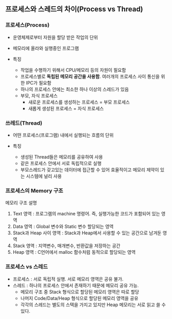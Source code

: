 ## 프로세스와 스레드의 차이(Process vs Thread)

### 프로세스(Process)

- 운영체제로부터 자원을 할당 받은 작업의 단위
- 메모리에 올라와 실행중인 프로그램

- 특징
    - 작업을 수행하기 위해서 CPU/메모리 등의 자원이 필요함
    - 프로세스별로 **독립된 메모리 공간을 사용함**. 여러개의 프로세스 사이 통신을 위한 IPC가 필요함
    - 하나의 프로세스 안에는 최소한 하나 이상의 스레드가 있음
    - 부모, 자식 프로세스
        - 새로운 프로세스를 생성하는 프로세스 = 부모 프로세스
        - 새롭게 생성된 프로세스 = 자식 프로세스

### 쓰레드(Thread)

- 어떤 프로세스(프로그램) 내에서 실행되는 흐름의 단위

- 특징
    - 생성된 Thread들은 메모리를 공유하여 사용
    - 같은 프로세스 안에서 서로 독립적으로 실행
    - 부모스레드가 갖고있는 데이터에 접근할 수 있어 효율적이고 메모리 제약이 있는 시스템에 널리 사용

### 프로세스의 Memory 구조

메모리 구조 설명

1. Text 영역 : 프로그램의 machine 명령어. 즉, 실행가능한 코드가 포함되어 있는 영역
2. Data 영역 : Global 변수와 Static 변수 할당되는 영역
3. Stack과 Heap 사이 영역 : Stack과 Heap에서 사용할 수 있는 공간으로 남겨둔 영역
4. Stack 영역 : 지역변수, 매개변수, 반환값을 저장하는 공간
5. Heap 영역 : C언어에서 malloc 함수처럼 동적으로 할당되는 영역

### 프로세스 vs 스레드

- 프로세스 : 서로 독립적 실행. 서로 메모리 영역은 공유 불가.
- 스레드 : 하나의 프로세스 안에서 존재하기 때문에 메모리 공유 가능.
    - 메모리 구조 중 Stack 형식으로 할당된 메모리 영역은 따로 할당
    - 나머지 Code/Data/Heap 형식으로 할당된 메모리 영역을 공유
    - 각각의 스레드는 별도의 스택을 가지고 있지만 Heap 메모리는 서로 읽고 쓸 수 있다.
    